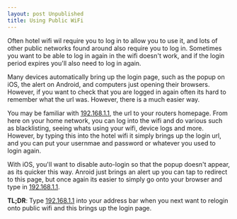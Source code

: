 ```yaml
---
layout: post Unpublished
title: Using Public WiFi
---
```


Often hotel wifi wil require you to log in to allow you to use it, and lots of other public networks found around also require you to log in. Sometimes you want to be able to log in again in the wifi doesn't work, and if the login period expires you'll also need to log in again.

Many devices automatically bring up the login page, such as the popup on iOS, the alert on Android, and computers just opening their browsers. However, if you want to check that you are logged in again often its hard to remember what the url was. However, there is a much easier way.

You may be familiar with [192.168.1.1](http://192.168.1.1), the url to your routers homepage. From here on your home network, you can log into the wifi and do various such as blacklisting, seeing whats using your wifi, device logs and more. However, by typing this into the hotel wifi it simply brings up the login url, and you can put your usernmae and password or whatever you used to login again.

With iOS, you'll want to disable auto-login so that the popup doesn't appear, as its quicker this way. Anroid just brings an alert up you can tap to redirect to this page, but once again its easier to simply go onto your browser and type in [192.168.1.1](http://192.168.1.1).

**TL;DR**: Type [192.168.1.1](http://192.168.1.1) into your address bar when you next want to relogin onto public wifi and this brings up the login page.